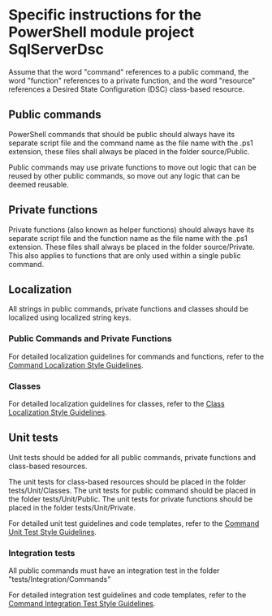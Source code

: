 # Specific instructions for the PowerShell module project SqlServerDsc

Assume that the word "command" references to a public command, the word
"function" references to a private function, and the word "resource"
references a Desired State Configuration (DSC) class-based resource.

## Public commands

PowerShell commands that should be public should always have its separate
script file and the command name as the file name with the .ps1 extension,
these files shall always be placed in the folder source/Public.

Public commands may use private functions to move out logic that can be
reused by other public commands, so move out any logic that can be deemed
reusable.

## Private functions

Private functions (also known as helper functions) should always have its
separate script file and the function name as the file name with the .ps1
extension. These files shall always be placed in the folder source/Private.
This also applies to functions that are only used within a single public
command.

## Localization

All strings in public commands, private functions and classes should be localized
using localized string keys.

### Public Commands and Private Functions

For detailed localization guidelines for commands and functions, refer to the
[Command Localization Style Guidelines](instructions/dsc-community-style-guidelines-command-localization.instructions.md).

### Classes

For detailed localization guidelines for classes, refer to the
[Class Localization Style Guidelines](instructions/dsc-community-style-guidelines-class-localization.instructions.md).

## Unit tests

Unit tests should be added for all public commands, private functions and
class-based resources.

The unit tests for class-based resources should be
placed in the folder tests/Unit/Classes.
The unit tests for public command should be placed in the folder tests/Unit/Public.
The unit tests for private functions should be placed in the folder tests/Unit/Private.

For detailed unit test guidelines and code templates, refer to the
[Command Unit Test Style Guidelines](instructions/dsc-community-style-guidelines-command-unit-tests.instructions.md).


### Integration tests

All public commands must have an integration test in the folder "tests/Integration/Commands"

For detailed integration test guidelines and code templates, refer to the
[Command Integration Test Style Guidelines](instructions/dsc-community-style-guidelines-command-integration-tests.instructions.md).
